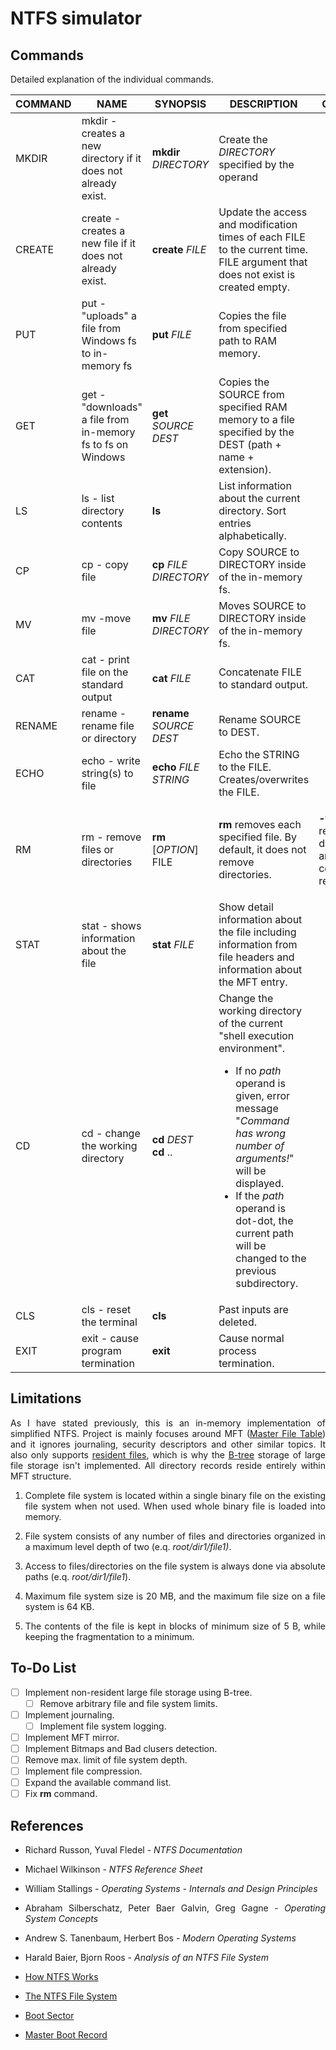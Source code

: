# NTFS simulator
## Commands
Detailed explanation of the individual commands.

COMMAND | NAME | SYNOPSIS | DESCRIPTION | OPTIONS 
| --- | --- | --- | --- | :---:
MKDIR | mkdir - creates a new directory if it does not already exist. | **mkdir** *DIRECTORY* | Create the *DIRECTORY* specified by the operand | x
CREATE | create - creates a new file if it does not already exist. | **create** *FILE* | Update the access and modification times of each FILE to the current time.<br> FILE argument that does not exist is created empty. | x
PUT | put - "uploads" a file from Windows fs to in-memory fs | **put** *FILE* | Copies the file from specified path to RAM memory. | x
GET | get - "downloads" a file from in-memory fs to fs on Windows | **get** *SOURCE* *DEST* | Copies the SOURCE from specified RAM memory to a file specified by the DEST (path + name + extension). | x
LS |  ls - list directory contents | **ls** | List information about the current directory. Sort entries alphabetically. | x
CP | cp - copy file | **cp** *FILE* *DIRECTORY* | Copy SOURCE to DIRECTORY inside of the in-memory fs. | x
MV | mv -move file | **mv** *FILE* *DIRECTORY*  | Moves SOURCE to DIRECTORY inside of the in-memory fs. | x
CAT | cat - print file on the standard output  | **cat** *FILE* | Concatenate FILE to standard output. | x
RENAME | rename - rename file or directory | **rename** *SOURCE* *DEST* | Rename SOURCE to DEST. | x
ECHO | echo - write string(s) to file | **echo** *FILE* *STRING* | Echo the STRING to the FILE. Creates/overwrites the FILE. | x
RM | rm - remove files or directories | **rm** [*OPTION*] FILE | **rm** removes each specified file. By default, it does not remove directories. | <p align="justify"><b>-f</b><br>remove directories and their contents recursively</p>
STAT | stat - shows information about the file | **stat** *FILE* | Show detail information about the file including information from file headers and information about the MFT entry. | x
CD | cd - change the working directory | **cd** *DEST* <br>**cd** .. | Change the working directory of the current "shell execution environment".<br/><ul><li>If no *path* operand is given, error message "*Command has wrong number of arguments!*" will be displayed.</li><li>If the *path* operand is dot-dot, the current path will be changed to the previous subdirectory.</li></ul> | x
CLS | cls - reset the terminal | **cls** | Past inputs are deleted. | x
EXIT | exit - cause program termination | **exit** | Cause normal process termination. | x

## Limitations
<p align="justify">As I have stated previously, this is an in-memory implementation of simplified NTFS. Project is mainly focuses around MFT (<a href="https://en.wikipedia.org/wiki/NTFS#Master_File_Table">Master File Table</a>) and it ignores journaling, security descriptors and other similar topics. It also only supports <a href="https://en.wikipedia.org/wiki/NTFS#Resident_vs._non-resident_attributes">resident files</a>, which is why the <a href="https://en.wikipedia.org/wiki/B-tree">B-tree</a> storage of large file storage isn't implemented. All directory records reside entirely within MFT structure.
<ol>
    <li><p align="justify">Complete file system is located within a single binary file on the existing file system when not used. When used whole binary file is loaded into memory.</p></li>
    <li><p align="justify">File system consists of any number of files and directories organized in a maximum level depth of two (e.q. <i>root/dir1/file1)</i>.</p></li>
    <li><p align="justify">Access to files/directories on the file system is always done via absolute paths (e.q. <i>root/dir1/file1</i>).</p></li>
    <li><p align="justify">Maximum file system size is 20 MB, and the maximum file size on a file system is 64 KB.</p></li>
    <li><p align="justify">The contents of the file is kept in blocks of minimum size of 5 B, while keeping the fragmentation to a minimum.</p></li>
</ol>

## To-Do List
- [ ] Implement non-resident large file storage using B-tree.
  - [ ] Remove arbitrary file and file system limits.
- [ ] Implement journaling.
  - [ ] Implement file system logging.
- [ ] Implement MFT mirror.
- [ ] Implement Bitmaps and Bad clusers detection.
- [ ] Remove max. limit of file system depth.
- [ ] Implement file compression.
- [ ] Expand the available command list.
- [ ] Fix **rm** command.

## References
<ul>
    <li><p align="justify">Richard Russon, Yuval Fledel - <i>NTFS Documentation</i></p></li>
    <li><p align="justify">Michael Wilkinson - <i>NTFS Reference Sheet</i></p></li>
    <li><p align="justify">William Stallings - <i>Operating Systems - Internals and Design Principles</i></p></li>
    <li><p align="justify">Abraham Silberschatz, Peter Baer Galvin, Greg Gagne - <i>Operating System Concepts</i></p></li>
    <li><p align="justify">Andrew S. Tanenbaum, Herbert Bos - <i>Modern Operating Systems</i></p></li>
    <li><p align="justify">Harald Baier, Bjorn Roos - <i>Analysis of an NTFS File System</i></p></li>
    <li><p align="justify"><a href="http://technet.microsoft.com/en-us/library/cc781134(WS.10).aspx">How NTFS Works</a></p></li>
    <li><p align="justify"><a href="http://technet.microsoft.com/en-us/library/cc976808.aspx">The NTFS File System</a></p></li>
    <li><p align="justify"><a href="http://technet.microsoft.com/en-us/library/cc976796.aspx">Boot Sector</a></p></li>
    <li><p align="justify"><a href="https://docs.microsoft.com/en-us/previous-versions/windows/it-pro/windows-2000-server/cc976786(v=technet.10)">Master Boot Record</a></p></li>